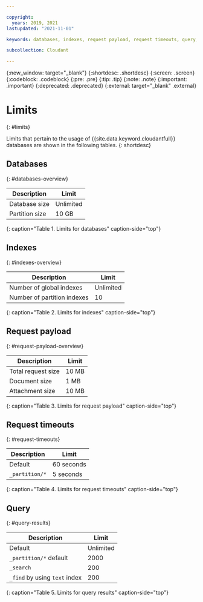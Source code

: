 ```yaml
---

copyright:
  years: 2019, 2021
lastupdated: "2021-11-01"

keywords: databases, indexes, request payload, request timeouts, query, query results

subcollection: Cloudant

---
```


{:new_window: target="_blank"}
{:shortdesc: .shortdesc}
{:screen: .screen}
{:codeblock: .codeblock}
{:pre: .pre}
{:tip: .tip}
{:note: .note}
{:important: .important}
{:deprecated: .deprecated}
{:external: target="_blank" .external}

# Limits
{: #limits}

Limits that pertain to the usage of {{site.data.keyword.cloudantfull}} databases are shown in the following tables.
{: shortdesc}

## Databases
{: #databases-overview}

|Description|Limit|
|--|--|
|Database size|Unlimited|
|Partition size|10 GB|
{: caption="Table 1. Limits for databases" caption-side="top"}

## Indexes
{: #indexes-overview}

|Description|Limit|
|--|--|
|Number of global indexes|Unlimited|
|Number of partition indexes|10|
{: caption="Table 2. Limits for indexes" caption-side="top"}

## Request payload
{: #request-payload-overview}

|Description|Limit|
|--|--|
|Total request size|10 MB|
|Document size|1 MB|
|Attachment size|10 MB|
{: caption="Table 3. Limits for request payload" caption-side="top"}

## Request timeouts
{: #request-timeouts}

|Description|Limit|
|--|--|
|Default|60 seconds|
|`_partition/*` |5 seconds|
{: caption="Table 4. Limits for request timeouts" caption-side="top"}

## Query
{: #query-results}

|Description|Limit|
|--|--|
|Default|Unlimited|
|`_partition/*` default|2000|
|`_search`|200|
|`_find` by using `text` index|200|
{: caption="Table 5. Limits for query results" caption-side="top"}
